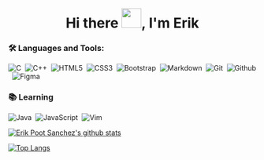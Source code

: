 <h1 align="center">Hi there <img src="https://github.com/sudnyeshtalekar/sudnyeshtalekar/blob/master/Assets/Hi.gif" width="40px">, I'm Erik </h1>


<!--<a href="https://twitter.com/erik_psanchez">
  <img align="left" alt="Erik Poot Sánchez | Twitter" width="22px" src="https://cdn.jsdelivr.net/npm/simple-icons@v3/icons/twitter.svg" />
</a> -->

<!--<a href="https://www.instagram.com/erik_psanchez">
  <img align="left" alt="Erik Poot Sánchez | Instagram" width="22px" src="https://cdn.jsdelivr.net/npm/simple-icons@v3/icons/instagram.svg" />
</a> -->

<!-- <a href="https://www.facebook.com/erik.pootsanchez">
  <img align="left" alt="Erik Poot Sánchez | Facebook" width="22px" src="https://cdn.jsdelivr.net/npm/simple-icons@v3/icons/facebook.svg" />
</a> -->

<!--<a href="mailto:erikpootsanchez@gmail.com">
  <img align="left" alt="Erik Poot Sánchez | Email" width="22px" src="https://cdn.jsdelivr.net/npm/simple-icons@v3/icons/gmail.svg" />
</a>-->


### 🛠️ Languages and Tools:

![C](https://img.shields.io/badge/-C-395eaf?style=flat&logo=c&logoColor=FFFFFF)&nbsp;
![C++](https://img.shields.io/badge/-C++-395eaf?style=flat&logo=c%2B%2B)&nbsp;
![HTML5](https://img.shields.io/badge/-HTML5-395eaf?style=flat&logo=html5&logoColor=FFFFFF)&nbsp;
![CSS3](https://img.shields.io/badge/-CSS-395eaf?style=flat&logo=css3)&nbsp;
![Bootstrap](https://img.shields.io/badge/-Bootstrap-395eaf?style=flat&logo=bootstrap&logoColor=FFFFFF)&nbsp;
![Markdown](https://img.shields.io/badge/-Markdown-395eaf?style=flat&logo=markdown)&nbsp;
![Git](https://img.shields.io/badge/-Git-395eaf?style=flat&logo=git&logoColor=FFFFFF)&nbsp;
![Github](https://img.shields.io/badge/-GitHub-395eaf?style=flat&logo=github)&nbsp;
![Figma](https://img.shields.io/badge/-Figma-395eaf?style=flat&logo=figma&logoColor=FFFFFF)&nbsp;
<!--![Illustrator](https://img.shields.io/badge/-Illustrator-333333?style=flat&logo=adobe-illustrator)&nbsp;
![Photoshop](https://img.shields.io/badge/-Photoshop-333333?style=flat&logo=adobe-photoshop)&nbsp;-->



### 📚 Learning
![Java](https://img.shields.io/badge/-Java-395eaf?style=flat&logo=java)&nbsp;
![JavaScript](https://img.shields.io/badge/-JavaScript-395eaf?style=flat&logo=javascript&logoColor=FFFFFF)&nbsp;
![Vim](https://img.shields.io/badge/-Vim-395eaf?style=flat&logo=vim&logoColor=FFFFFF)&nbsp;
<!--![Node.js](https://img.shields.io/badge/-Node.js-333333?style=flat&logo=node.js)&nbsp;
![MongoDB](https://img.shields.io/badge/-MongoDB-333333?style=flat&logo=mongodb&logoColor=47A248)&nbsp;
![Vue.js](https://img.shields.io/badge/-Vue.js-333333?style=flat&logo=vue.js)&nbsp;

Here are some ideas to get you started:

- 🔭 I’m currently working on ...
- 🌱 I’m currently learning ...
- 👯 I’m looking to collaborate on ...
- 🤔 I’m looking for help with ...
- 💬 Ask me about ...
- 📫 How to reach me: ...
- 😄 Pronouns: ...
- ⚡ Fun fact: ...-->

[![Erik Poot Sanchez's github stats](https://github-readme-stats.vercel.app/api?username=erikpsanchez&show_icons=true)]()

[![Top Langs](https://github-readme-stats.vercel.app/api/top-langs/?username=erikpsanchez&layout=compact)]()

<!--
**erikpsanchez/erikpsanchez** is a ✨ _special_ ✨ repository because its `README.md` (this file) appears on your GitHub profile.
-->
